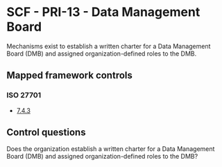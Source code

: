 # SCF - PRI-13 - Data Management Board
Mechanisms exist to establish a written charter for a Data Management Board (DMB) and assigned organization-defined roles to the DMB.
## Mapped framework controls
### ISO 27701
- [7.4.3](../iso27701/743.md)
  
## Control questions
Does the organization establish a written charter for a Data Management Board (DMB) and assigned organization-defined roles to the DMB?
  